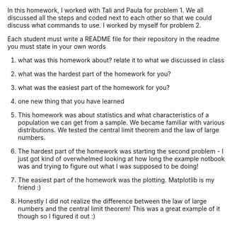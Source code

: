 In this homework, I worked with Tali and Paula for problem 1. We all discussed all the steps and coded next
to each other so that we could discuss what commands to use. I worked by myself for problem 2. 

Each student must write a README file for their repository
in the readme you must state in your own words
1. what was this homework about? relate it to what we discussed in class
2. what was the hardest part of the homework for you?
3. what was the easiest part of the homework for you?
4. one new thing that you have learned

1. This homework was about statistics and what characteristics of a population we 
  can get from a sample. We became familiar with various distributions. We 
  tested the central limit theorem and the law of large numbers.

2. The hardest part of the homework was starting the second problem -
  I just got kind of overwhelmed looking at how long the example notbook was
  and trying to figure out what I was supposed to be doing!

3. The easiest part of the homework was the plotting. Matplotlib is my friend :)

4. Honestly I did not realize the difference between the law of large numbers and the central limit theorem!
   This was a great example of it though so I figured it out :)
